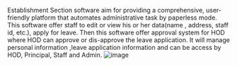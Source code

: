 Establishment Section software aim for providing a comprehensive, user-friendly platform that automates administrative task by paperless mode. This software offer staff to edit or view his or her data(name , address, staff id, etc.), apply for leave. Then this software offer approval system for HOD where HOD can approve or dis-approve the leave application. It will manage personal information ,leave application information and can be access by HOD, Principal, Staff and Admin.
![image](https://github.com/aadityakolhapure/establishment_section/assets/122794685/18c5398b-1db5-4909-931d-e0cdea52f9bb)
